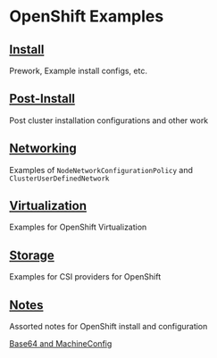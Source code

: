 # OpenShift Examples

## [Install](install/install.md)

Prework, Example install configs, etc. 

## [Post-Install](postinstall/postinstall.md)

Post cluster installation configurations and other work 

## [Networking](networking/networking.md)

Examples of `NodeNetworkConfigurationPolicy` and `ClusterUserDefinedNetwork`

## [Virtualization](virtualization/index.md)

Examples for OpenShift Virtualization

## [Storage](storage/storage.md)

Examples for CSI providers for OpenShift

## [Notes](notes/notes.md)

Assorted notes for OpenShift install and configuration

[Base64 and MachineConfig](notes/notes.md#creating-a-machine-configuration-file)
